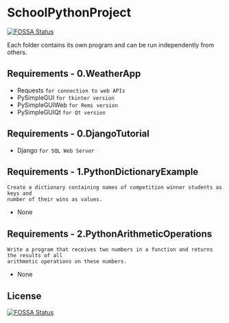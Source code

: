# SchoolPythonProject
[![FOSSA Status](https://app.fossa.com/api/projects/git%2Bgithub.com%2FDevParapalli%2FSchoolPythonProjects.svg?type=shield)](https://app.fossa.com/projects/git%2Bgithub.com%2FDevParapalli%2FSchoolPythonProjects?ref=badge_shield)


Each folder contains its own program and can be run independently from others.

## Requirements - 0.WeatherApp

- Requests          ``` for connection to web APIs ```
- PySimpleGUI       ``` for tkinter version ```
- PySimpleGUIWeb    ``` for Remi version ```
- PySimpleGUIQt     ``` for Qt version ```

## Requirements - 0.DjangoTutorial

- Django            ``` for SQL Web Server ```

## Requirements - 1.PythonDictionaryExample

```none
Create a dictionary containing names of competition winner students as keys and
number of their wins as values.
```

- None
  
## Requirements - 2.PythonArithmeticOperations

```none
Write a program that receives two numbers in a function and returns the results of all
arithmetic operations on these numbers.
```

- None


## License
[![FOSSA Status](https://app.fossa.com/api/projects/git%2Bgithub.com%2FDevParapalli%2FSchoolPythonProjects.svg?type=large)](https://app.fossa.com/projects/git%2Bgithub.com%2FDevParapalli%2FSchoolPythonProjects?ref=badge_large)